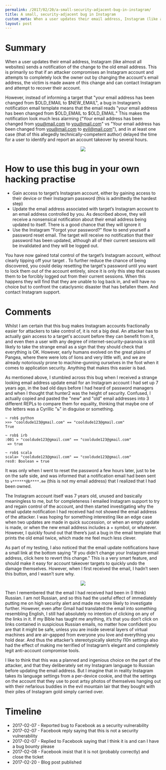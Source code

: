 ```yaml
---
permalink: /2017/02/20/a-small-security-adjacent-bug-in-instagram/
title: A small, security-adjacent bug in Instagram
custom_meta: When a user updates their email address, Instagram (like almost all websites) sends a notification of the change to the old email address. This is primarily so that if an attacker compromises an Instagram account and attempts to completely lock the owner out by changing the account's email address, the victim is made aware of this change and can contact Instagram and attempt to recover their account.
layout: post
---
```

# Summary

When a user updates their email address, Instagram (like almost all websites) sends a notification of the change to the old email address. This is primarily so that if an attacker compromises an Instagram account and attempts to completely lock the owner out by changing the account's email address, the victim is made aware of this change and can contact Instagram and attempt to recover their account.

However, instead of informing a target that "your email address has been changed from $OLD_EMAIL to $NEW_EMAIL", a bug in Instagram’s notification email template means that the email reads "your email address has been changed from $OLD_EMAIL to $OLD_EMAIL." This makes the notification look much less alarming ("Your email address has been changed from you@mail.com to you@mail.com" vs "Your email address has been changed from you@mail.com to evil@mail.com"), and in at least one case (that of this allegedly technically-competent author) delayed the time for a user to identify and report an account takeover by several hours.

<p align="center">
<img src="/images/insta.jpg" />
</p>

# How to use this bug in your own hacking practise

* Gain access to target’s Instagram account, either by gaining access to their device or their Instagram password (this is admittedly the hardest step)
* Update the email address associated with target’s Instagram account to an email address controlled by you. As described above, they will receive a nonsensical notification about their email address being updated to itself. There is a good chance that they will ignore it
* Use the Instagram "Forgot your password?" flow to send yourself a password reset email. The target will receive no notification that their password has been updated, although all of their current sessions will be invalidated and they will be logged out.

You have now gained total control of the target’s Instagram account, without clearly tipping off your target . To further reduce the chance of being discovered, you could delay resetting the target's password until you want to lock them out of the account entirely, since it is only this step that causes them to be forcibly logged out from their current sessions. When this happens they will find that they are unable to log back in, and will have no choice but to confront the cataclysmic disaster that has befallen them. And contact Instagram support.

# Comments

Whilst I am certain that this bug makes Instagram accounts fractionally easier for attackers to take control of, it is not a big deal. An attacker has to actually gain access to a target's account before they can benefit from it, and even then a user with any degree of internet-security-paranoia is still likely to take the strange email as a sign that they should check that everything is OK. However, early humans evolved on the great plains of Pangea, where there were lots of lions and very little wifi, and we are already notoriously prone to machine-gunning ourselves in the foot when it comes to application security. Anything that makes this easier is bad.

As mentioned above, I stumbled across this bug when I received a strange looking email address update email for an Instagram account I had set up 7 years ago, in the bad old days before I had heard of password managers and when I thought that hunter2 was the height of security. Confused, I actually copied and pasted the "new" and "old" email addresses into 3 different REPLs to compare them for equality, thinking that maybe one of the letters was a Cyrillic "ь" in disguise or something.

```
~ rob$ python
>>> "cooldude123@gmail.com" == "cooldude123@gmail.com"
True
```

```
~ rob$ irb
:001 > "cooldude123@gmail.com" == "cooldude123@gmail.com"
 => true
```

```
~ rob$ scala
scala> "cooldude123@gmail.com" == "cooldude123@gmail.com"
res0: Boolean = true
```

It was only when I went to reset the password a few hours later, just to be on the safe side, and was informed that a notification email had been sent to `v******@b****.me` (this is not my email address) that I realized that I had been owned.

The Instagram account itself was 7 years old, unused and basically meaningless to me, but for completeness I emailed Instagram support to try and regain control of the account, and then started investigating why the email update notification I had received had not showed the email address of the attacker. I was hoping for something interesting like an edge case when two updates are made in quick succession, or when an empty update is made, or when the new email address includes a + symbol, or whatever. However, I quickly found out that there’s just a bug in the email template that prints the old email twice, which made me feel much less clever.

As part of my testing, I also noticed that the email update notifications have a small link at the bottom saying "If you didn't change your Instagram email address, click here to revert this change." This is a very smart feature, and should make it easy for account takeover targets to quickly undo the damage themselves. However, when I first received the email, I hadn’t seen this button, and I wasn’t sure why.

<p align="center">
<img src="/images/insta.jpg" />
</p>

Then I remembered that the email I had received had been in (I think) Russian. I am not Russian, and so this had the useful effect of immediately putting me on high security alert and made me more likely to investigate further. However, even after Gmail had  translated the email into something resembling English, I still had absolutely no intention of clicking on any of the links in it. If my Bible has taught me anything, it’s that you don’t click on links contained in suspicious Russian emails, no matter how confident you are that it might be safe, unless you are inside several layers of virtual machines and are air-gapped from everyone you love and everything you hold dear. And thus the attacker’s stereotypically sketchy l10n settings also had the effect of making me terrified of Instagram’s elegant and completely legit anti-account compromise tools.

I like to think that this was a planned and ingenious choice on the part of the attacker, and that they deliberately set my Instagram language to Russian before updating the email address. But I imagine that in reality Instagram takes its language settings from a per-device cookie, and that the settings on the account that they use to post artsy photos of themselves hanging out with their nefarious buddies in the evil mountain lair that they bought with their piles of Instagram gold simply carried over.

# Timeline

* 2017-02-07 - Reported bug to Facebook as a security vulnerability
* 2017-02-07 - Facebook reply saying that this is not a security vulnerability
* 2017-02-07 - Replied to Facebook saying that I think it is and can I have a bug bounty please
* 2017-02-08 - Facebook insist that it is not (probably correctly) and close the ticket
* 2017-02-20 - Blog post published
